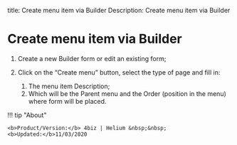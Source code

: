 title: Create menu item via Builder
Description: Create menu item via Builder

# Create menu item via Builder

1.	Create a new Builder form or edit an existing form;

2.	Click on the “Create menu” button, select the type of page and fill in:
    1.	The menu item Description;
    2.	Which will be the Parent menu and the Order (position in the menu) where form will be placed.

!!! tip "About"

    <b>Product/Version:</b> 4biz | Helium &nbsp;&nbsp;
    <b>Updated:</b>11/03/2020
